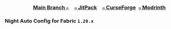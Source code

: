 ### <p align=right>[Main Branch `←`](https://github.com/KessokuTeaTime/Bounced)&emsp;[`→` JitPack](https://jitpack.io/#KessokuTeaTime/Night-Auto-Config)&emsp;[`→` CurseForge](https://www.curseforge.com/minecraft/mc-mods/night-auto-config)&ensp;[`→` Modrinth](https://modrinth.com/mod/night-auto-config)</p>

### Night Auto Config for Fabric `1.20.x`
